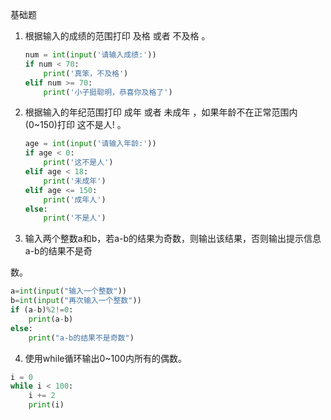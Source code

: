 基础题

1. 根据输⼊的成绩的范围打印 及格 或者 不及格 。

   ```python
   num = int(input('请输入成绩:'))
   if num < 70:
       print('真笨，不及格')
   elif num >= 70:
       print('小子挺聪明，恭喜你及格了')
   ```

   


2. 根据输⼊的年纪范围打印 成年 或者 未成年 ，如果年龄不在正常范围内(0~150)打印 这不是⼈! 。

   ```python
   age = int(input('请输入年龄:'))
   if age < 0:
       print('这不是人')
   elif age < 18:
       print('未成年')
   elif age <= 150:
       print('成年人')
   else:
       print('不是人')
   ```

   

3. 输⼊两个整数a和b，若a-b的结果为奇数，则输出该结果，否则输出提示信息 a-b的结果不是奇

数。

```python
a=int(input("输入一个整数"))
b=int(input("再次输入一个整数"))
if (a-b)%2!=0:
    print(a-b)
else:
    print("a-b的结果不是奇数")
```



4. 使⽤while循环输出0~100内所有的偶数。

```python
i = 0
while i < 100:
    i += 2
    print(i)
```

